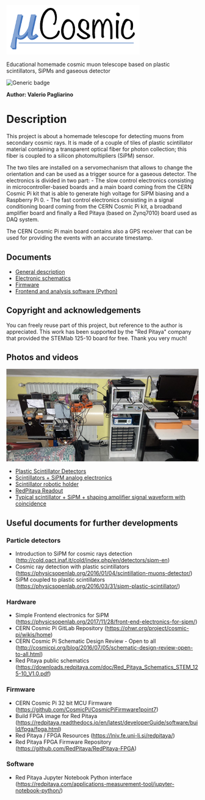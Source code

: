 <p align="left" width="90">
  <img src="./assets/logo.png" width="350">
  
Educational homemade cosmic muon telescope based on plastic scintillators, SiPMs and gaseous detector <p>

![Generic badge](https://img.shields.io/badge/Current_status-ALPHA_VERSION-<COLOR>.svg)

<b>Author: Valerio Pagliarino </b> <p>

# Description
  
This project is about a homemade telescope for detecting muons from secondary cosmic rays. It is made of a couple of tiles of plastic scintillator material containing a transparent optical fiber for photon collection; this fiber is coupled to a silicon photomultipliers (SiPM) sensor. <p>
      
The two tiles are installed on a servomechanism that allows to change the orientation and can be used as a trigger source for a gaseous detector. The electronics is divided in two part:
      - The slow control electronics consisting in microcontroller-based boards and a main board coming from the CERN Cosmic Pi kit that is able to generate high voltage for SiPM biasing and a Raspberry Pi 0.
      - The fast control electronics consisting in a signal conditioning board coming from the CERN Cosmic Pi kit, a broadband amplifier board and finally a Red Pitaya (based on Zynq7010) board used as DAQ system.
      
The CERN Cosmic Pi main board contains also a GPS receiver that can be used for providing the events with an accurate timestamp.
      
## Documents
  
  - [General description](./docs/description.md)
  - [Electronic schematics](./docs/electronics.md)
  - [Firmware](./docs/firmware.md)
  - [Frontend and analysis software (Python)](./docs/frontend.md)

## Copyright and acknowledgements
  
You can freely reuse part of this project, but reference to the author is appreciated. This work has been supported by the "Red Pitaya" company that provided the STEMlab 125-10 board for free. Thank you very much!

## Photos and videos
  
 <p align="center" width="70">
  <img src="./docs/images/experiment.JPG" width="800">

  - [Plastic Scintillator Detectors](./docs/images/PlasticScintDet.JPG)
  - [Scintillators + SiPM analog electronics](./docs/images/PlasticScintAnalog.JPG)
  - [Scintillator robotic holder](./docs/images/PlasticScintHolder.JPG)
  - [RedPitaya Readout](./docs/images/RedPitaya.JPG)
  - [Typical scintillator + SiPM + shaping amplifier signal waveform with coincidence](./data/Pulse_shaper_output_scope/DS1Z_QuickPrint19.png)

## Useful documents for further developments

### Particle detectors
- Introduction to SiPM for cosmic rays detection (http://cold.oact.inaf.it/cold/index.php/en/detectors/sipm-en)
- Cosmic ray detection with plastic scintillators (https://physicsopenlab.org/2016/01/04/scintillation-muons-detector/)
- SiPM coupled to plastic scintillators (https://physicsopenlab.org/2016/03/31/sipm-plastic-scintillator/)

### Hardware
- Simple Frontend electronics for SiPM (https://physicsopenlab.org/2017/11/28/front-end-electronics-for-sipm/)
- CERN Cosmic Pi GitLab Repository (https://ohwr.org/project/cosmic-pi/wikis/home)
- CERN Cosmic Pi Schematic Design Review - Open to all (http://cosmicpi.org/blog/2016/07/05/schematic-design-review-open-to-all.html)
- Red Pitaya public schematics (https://downloads.redpitaya.com/doc/Red_Pitaya_Schematics_STEM_125-10_V1.0.pdf)

### Firmware
- CERN Cosmic Pi 32 bit MCU Firmware (https://github.com/CosmicPi/CosmicPiFirmware1point7)
- Build FPGA image for Red Pitaya (https://redpitaya.readthedocs.io/en/latest/developerGuide/software/build/fpga/fpga.html)
- Red Pitaya / FPGA Resources (https://lniv.fe.uni-lj.si/redpitaya/)
- Red Pitaya FPGA Firmware Repository (https://github.com/RedPitaya/RedPitaya-FPGA)

### Software
- Red Pitaya Jupyter Notebook Python interface (https://redpitaya.com/applications-measurement-tool/jupyter-notebook-python/)






  


